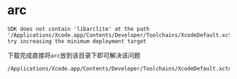 # arc


```
SDK does not contain 'libarclite' at the path '/Applications/Xcode.app/Contents/Developer/Toolchains/XcodeDefault.xctoolchain/usr/lib/arc/libarclite_iphoneos.a'; try increasing the minimum deployment target
```

下载完成直接将` arc `放到该目录下即可解决该问题

```
/Applications/Xcode.app/Contents/Developer/Toolchains/XcodeDefault.xctoolchain/usr/lib/
```
